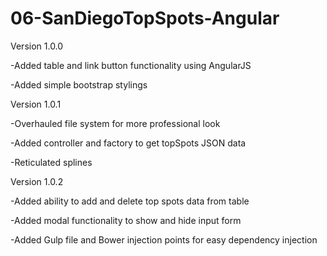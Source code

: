 # 06-SanDiegoTopSpots-Angular


Version 1.0.0


-Added table and link button functionality using AngularJS

-Added simple bootstrap stylings



Version 1.0.1

-Overhauled file system for more professional look

-Added controller and factory to get topSpots JSON data

-Reticulated splines



Version 1.0.2

-Added ability to add and delete top spots data from table

-Added modal functionality to show and hide input form

-Added Gulp file and Bower injection points for easy dependency injection

